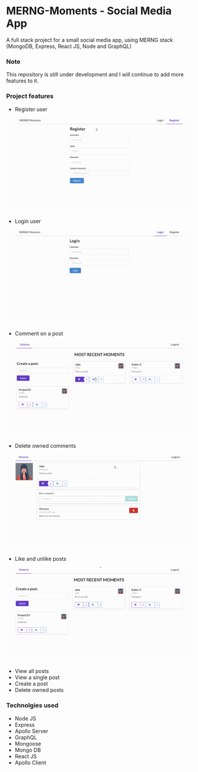 # MERNG-Moments - Social Media App

A full stack project for a small social media app, using MERNG stack (MongoDB, Express, React JS, Node and GraphQL)

### Note
This repository is still under development and I will continue to add more features to it.

### Project features

- Register user

<img src="./GIFS/register.gif" width=600><br>

- Login user

<img src="./GIFS/login.gif" width=600><br>

- Comment on a post

<img src="./GIFS/comment.gif" width=600><br>

* Delete owned comments

<img src="./GIFS/deleteComment.gif" width=600><br>

* Like and unlike posts

<img src="./GIFS/like.gif" width=600><br>

* View all posts
* View a single post
* Create a post
* Delete owned posts

### Technolgies used

* Node JS
* Express
* Apollo Server
* GraphQL
* Mongoose
* Mongo DB
* React JS
* Apollo Client
